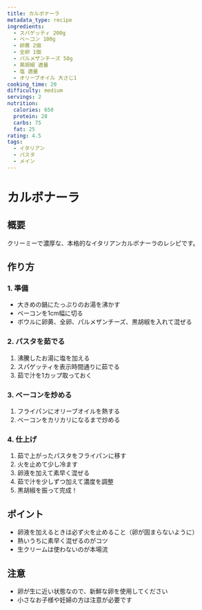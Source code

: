 ```yaml
---
title: カルボナーラ
metadata_type: recipe
ingredients:
  - スパゲッティ 200g
  - ベーコン 100g
  - 卵黄 2個
  - 全卵 1個
  - パルメザンチーズ 50g
  - 黒胡椒 適量
  - 塩 適量
  - オリーブオイル 大さじ1
cooking_time: 20
difficulty: medium
servings: 2
nutrition:
  calories: 650
  protein: 28
  carbs: 75
  fat: 25
rating: 4.5
tags:
  - イタリアン
  - パスタ
  - メイン
---
```


# カルボナーラ

## 概要
クリーミーで濃厚な、本格的なイタリアンカルボナーラのレシピです。

## 作り方

### 1. 準備
- 大きめの鍋にたっぷりのお湯を沸かす
- ベーコンを1cm幅に切る
- ボウルに卵黄、全卵、パルメザンチーズ、黒胡椒を入れて混ぜる

### 2. パスタを茹でる
1. 沸騰したお湯に塩を加える
2. スパゲッティを表示時間通りに茹でる
3. 茹で汁を1カップ取っておく

### 3. ベーコンを炒める
1. フライパンにオリーブオイルを熱する
2. ベーコンをカリカリになるまで炒める

### 4. 仕上げ
1. 茹で上がったパスタをフライパンに移す
2. 火を止めて少し冷ます
3. 卵液を加えて素早く混ぜる
4. 茹で汁を少しずつ加えて濃度を調整
5. 黒胡椒を振って完成！

## ポイント
- 卵液を加えるときは必ず火を止めること（卵が固まらないように）
- 熱いうちに素早く混ぜるのがコツ
- 生クリームは使わないのが本場流

## 注意
- 卵が生に近い状態なので、新鮮な卵を使用してください
- 小さなお子様や妊婦の方は注意が必要です
